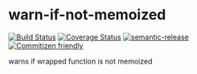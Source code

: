 # warn-if-not-memoized

[![Build Status](https://travis-ci.org/jcoreio/warn-if-not-memoized.svg?branch=master)](https://travis-ci.org/jcoreio/warn-if-not-memoized)
[![Coverage Status](https://coveralls.io/repos/github/jcoreio/warn-if-not-memoized/badge.svg?branch=master)](https://coveralls.io/github/jcoreio/warn-if-not-memoized?branch=master)
[![semantic-release](https://img.shields.io/badge/%20%20%F0%9F%93%A6%F0%9F%9A%80-semantic--release-e10079.svg)](https://github.com/semantic-release/semantic-release)
[![Commitizen friendly](https://img.shields.io/badge/commitizen-friendly-brightgreen.svg)](http://commitizen.github.io/cz-cli/)

warns if wrapped function is not memoized

